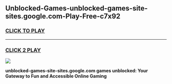 
## Unblocked-Games-unblocked-games-site-sites.google.com-Play-Free-c7x92
<h3>
<a href="https://premium76.site?title=unblocked-games-site-sites.google.com&ref=22A">CLICK TO PLAY</a></h3>
<hr>

<h3>
<a href="https://premium76.site?title=unblocked-games-site-sites.google.com&ref=22A">CLICK 2 PLAY</a>
  
</h3>

<a href="https://premium76.site?title=unblocked-games-site-sites.google.com&ref=22A"><img src="https://clearcache.store/games.png"></a>


**unblocked-games-site-sites.google.com games unblocked: Your Gateway to Fun and Accessible Online Gaming**
